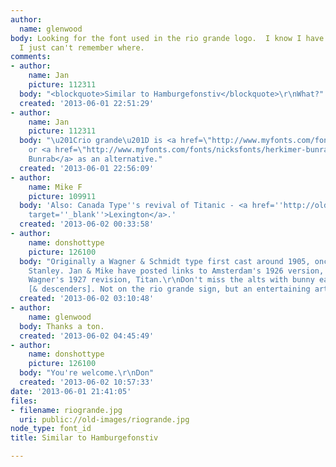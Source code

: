 ```yaml
---
author:
  name: glenwood
body: Looking for the font used in the rio grande logo.  I know I have seen this before
  I just can't remember where.
comments:
- author:
    name: Jan
    picture: 112311
  body: "<blockquote>Similar to Hamburgefonstiv</blockquote>\r\nWhat?"
  created: '2013-06-01 22:51:29'
- author:
    name: Jan
    picture: 112311
  body: "\u201Crio grande\u201D is <a href=\"http://www.myfonts.com/fonts/rmu/titanschrift/\">Titanschrift</a>
    or <a href=\"http://www.myfonts.com/fonts/nicksfonts/herkimer-bunrab-nf/\">Herkimer
    Bunrab</a> as an alternative."
  created: '2013-06-01 22:56:09'
- author:
    name: Mike F
    picture: 109911
  body: 'Also: Canada Type''s revival of Titanic - <a href=''http://old.myfonts.com/fonts/canadatype/lexington/''
    target=''_blank''>Lexington</a>.'
  created: '2013-06-02 00:33:58'
- author:
    name: donshottype
    picture: 126100
  body: "Originally a Wagner & Schmidt type first cast around 1905, once known as
    Stanley. Jan & Mike have posted links to Amsterdam's 1926 version, Hercules, and
    Wagner's 1927 revision, Titan.\r\nDon't miss the alts with bunny ear ascenders
    [& descenders]. Not on the rio grande sign, but an entertaining art deco splash!\r\nDon "
  created: '2013-06-02 03:10:48'
- author:
    name: glenwood
  body: Thanks a ton.
  created: '2013-06-02 04:45:49'
- author:
    name: donshottype
    picture: 126100
  body: "You're welcome.\r\nDon"
  created: '2013-06-02 10:57:33'
date: '2013-06-01 21:41:05'
files:
- filename: riogrande.jpg
  uri: public://old-images/riogrande.jpg
node_type: font_id
title: Similar to Hamburgefonstiv

---
```

